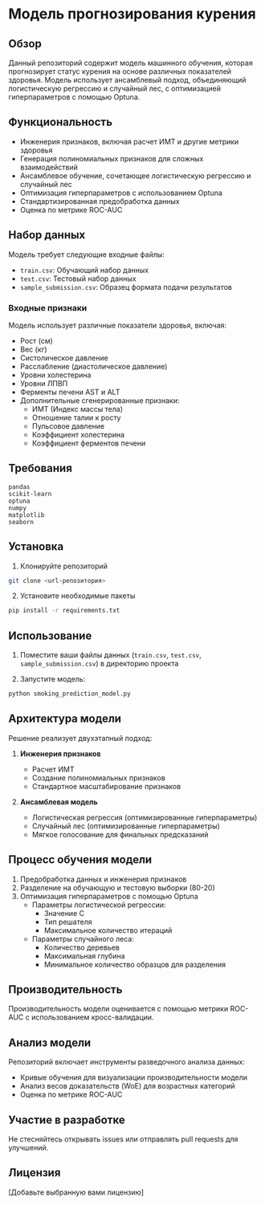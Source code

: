 # Модель прогнозирования курения

## Обзор
Данный репозиторий содержит модель машинного обучения, которая прогнозирует статус курения на основе различных показателей здоровья. Модель использует ансамблевый подход, объединяющий логистическую регрессию и случайный лес, с оптимизацией гиперпараметров с помощью Optuna.

## Функциональность
- Инженерия признаков, включая расчет ИМТ и другие метрики здоровья
- Генерация полиномиальных признаков для сложных взаимодействий
- Ансамблевое обучение, сочетающее логистическую регрессию и случайный лес
- Оптимизация гиперпараметров с использованием Optuna
- Стандартизированная предобработка данных
- Оценка по метрике ROC-AUC

## Набор данных
Модель требует следующие входные файлы:
- `train.csv`: Обучающий набор данных
- `test.csv`: Тестовый набор данных
- `sample_submission.csv`: Образец формата подачи результатов

### Входные признаки
Модель использует различные показатели здоровья, включая:
- Рост (см)
- Вес (кг)
- Систолическое давление
- Расслабление (диастолическое давление)
- Уровни холестерина
- Уровни ЛПВП
- Ферменты печени AST и ALT
- Дополнительные сгенерированные признаки:
  - ИМТ (Индекс массы тела)
  - Отношение талии к росту
  - Пульсовое давление
  - Коэффициент холестерина
  - Коэффициент ферментов печени

## Требования
```
pandas
scikit-learn
optuna
numpy
matplotlib
seaborn
```

## Установка
1. Клонируйте репозиторий
```bash
git clone <url-репозитория>
```

2. Установите необходимые пакеты
```bash
pip install -r requirements.txt
```

## Использование
1. Поместите ваши файлы данных (`train.csv`, `test.csv`, `sample_submission.csv`) в директорию проекта

2. Запустите модель:
```python
python smoking_prediction_model.py
```

## Архитектура модели
Решение реализует двухэтапный подход:

1. **Инженерия признаков**
   - Расчет ИМТ
   - Создание полиномиальных признаков
   - Стандартное масштабирование признаков

2. **Ансамблевая модель**
   - Логистическая регрессия (оптимизированные гиперпараметры)
   - Случайный лес (оптимизированные гиперпараметры)
   - Мягкое голосование для финальных предсказаний

## Процесс обучения модели
1. Предобработка данных и инженерия признаков
2. Разделение на обучающую и тестовую выборки (80-20)
3. Оптимизация гиперпараметров с помощью Optuna
   - Параметры логистической регрессии:
     - Значение C
     - Тип решателя
     - Максимальное количество итераций
   - Параметры случайного леса:
     - Количество деревьев
     - Максимальная глубина
     - Минимальное количество образцов для разделения

## Производительность
Производительность модели оценивается с помощью метрики ROC-AUC с использованием кросс-валидации.

## Анализ модели
Репозиторий включает инструменты разведочного анализа данных:
- Кривые обучения для визуализации производительности модели
- Анализ весов доказательств (WoE) для возрастных категорий
- Оценка по метрике ROC-AUC

## Участие в разработке
Не стесняйтесь открывать issues или отправлять pull requests для улучшений.

## Лицензия
[Добавьте выбранную вами лицензию]
